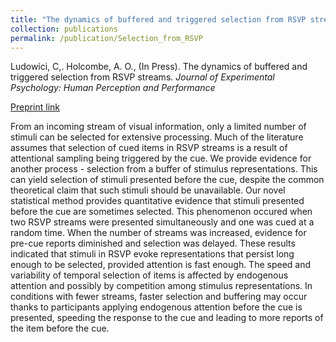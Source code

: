 ```yaml
---
title: "The dynamics of buffered and triggered selection from RSVP streams"
collection: publications
permalink: /publication/Selection_from_RSVP
---
```


Ludowici, C,. Holcombe, A. O., (In Press). The dynamics of buffered and triggered selection from RSVP streams. *Journal of Experimental Psychology: Human Perception and Performance​*

[Preprint link](https://psyarxiv.com/ar72n)

From an incoming stream of visual information, only a limited number of stimuli can be selected for extensive processing. Much of the literature assumes that selection of cued items in RSVP streams is a result of attentional sampling being triggered by the cue. We provide evidence for another process - selection from a buffer of stimulus representations. This can yield selection of stimuli presented before the cue, despite the common theoretical claim that such stimuli should be unavailable. Our novel statistical method provides quantitative evidence that stimuli presented before the cue are sometimes selected. This phenomenon occured when two RSVP streams were presented simultaneously and one was cued at a random time. When the number of streams was increased, evidence for pre-cue reports diminished and selection was delayed. These results indicated that stimuli in RSVP evoke representations that persist long enough to be selected, provided attention is fast enough. The speed and variability of temporal selection of items is affected by endogenous attention and possibly by competition among stimulus representations. In conditions with fewer streams, faster selection and buffering may occur thanks to participants applying endogenous attention before the cue is presented, speeding the response to the cue and leading to more reports of the item before the cue.